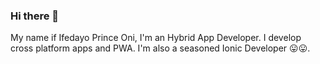 ### Hi there 👋

My name if Ifedayo Prince Oni, 
I'm an Hybrid App Developer. I develop cross platform apps and PWA. 
I'm also a seasoned Ionic Developer 😛😛. 
<!--
**ifedayoprince/ifedayoprince** is a ✨ _special_ ✨ repository because its `README.md` (this file) appears on your GitHub profile.

- 🔭 I’m currently working on ...
A quality video sharing platform called Qual. 

- 🌱 I’m currently learning ...
UI/UX Design and Advanced Firebase Integrations. 

- 👯 I’m looking to collaborate on ...
Like to collaborate with developers on Qual (mainly React Developers). 

- 🤔 I’m looking for help with ...
Generating funds for Qual. 

- 💬 Ask me about ...
Anything in the world of programming, JavaScript mainly (I'm obsessed with it). 

- 📫 How to reach me: ...
Email at ifedayoprince@gmail.com 
WhatsApp at +2349039630470
Facebook at Ifedayo Prince Oni. 

- 📖 My Skillset: 
. ReactJS
. Ionic Framework 
. Typescript
. Firebase 
. ExpressJS and NodeJS 
. ElectronJS
. Java etc. 

- ⚡ Fun fact: ...
I dislike sports, GTA and PlayStations 😂😂. It's weird but that's me. 
-->
